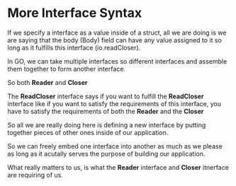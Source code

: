 # More Interface Syntax

If we specify a interface as a value inside of a struct, all we are doing is we are saying that the body (Body) field can have any value assigned to it so long as it fulfills this interface (io.readCloser).

In GO, we can take multiple interfaces so different interfaces and assemble them together to form another interface.

So both **Reader** and **Closer**

The **ReadCloser** interface says if you want to fulfill the **ReadCloser** interface like if you want to satisfy the requirements of this interface, you have to satisfy the requirements of both the **Reader** and the **Closer**

So all we are really doing here is defining a new interface by putting together pieces of other ones inside of our application.

So we can freely embed one interface into another as much as we please as long as it acutally serves the purpose of building our application.

What really matters to us, is what the **Reader** interface and **Closer** itnerface are requiring of us.
